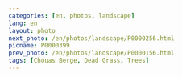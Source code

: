 ```yaml
---
categories: [en, photos, landscape]
lang: en
layout: photo
next_photo: /en/photos/landscape/P0000256.html
picname: P0000399
prev_photo: /en/photos/landscape/P0000156.html
tags: [Chouas Berge, Dead Grass, Trees]
---
```

